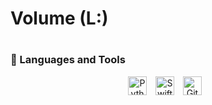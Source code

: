 
<p align="center">
	<h1>Volume (L:)</h1>
</p>

#

### 🧰 Languages and Tools
<p align="center">
   <img alt="Python" width="30px" style="padding-right:10px;" src="https://cdn.jsdelivr.net/gh/devicons/devicon/icons/python/python-plain.svg" />
   <img alt="Swift" width="30px" style="padding-right:10px;" src="https://cdn.jsdelivr.net/gh/devicons/devicon/icons/swift/swift-original.svg" /> 
   <img alt="GitHub" width="30px" style="padding-right:10px;" src="https://cdn.jsdelivr.net/gh/devicons/devicon/icons/github/github-original.svg" />
</p>
